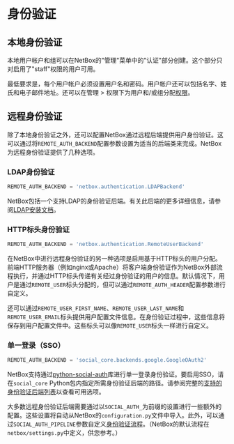 # 身份验证

## 本地身份验证

本地用户帐户和组可以在NetBox的"管理"菜单中的"认证"部分创建。这个部分只对启用了"staff"权限的用户可用。

最低要求是，每个用户帐户必须设置用户名和密码。用户帐户还可以包括名字、姓氏和电子邮件地址。还可以在管理 > 权限下为用户和/或组分配[权限](../permissions.md)。

## 远程身份验证

除了本地身份验证之外，还可以配置NetBox通过远程后端提供用户身份验证。这可以通过将`REMOTE_AUTH_BACKEND`配置参数设置为适当的后端类来完成。NetBox为远程身份验证提供了几种选项。

### LDAP身份验证

```python
REMOTE_AUTH_BACKEND = 'netbox.authentication.LDAPBackend'
```

NetBox包括一个支持LDAP的身份验证后端。有关此后端的更多详细信息，请参阅[LDAP安装文档](../../installation/6-ldap.md)。

### HTTP标头身份验证

```python
REMOTE_AUTH_BACKEND = 'netbox.authentication.RemoteUserBackend'
```

在NetBox中进行远程身份验证的另一种选项是启用基于HTTP标头的用户分配。前端HTTP服务器（例如nginx或Apache）将客户端身份验证作为NetBox外部流程执行，并通过HTTP标头传递有关经过身份验证的用户的信息。默认情况下，用户是通过`REMOTE_USER`标头分配的，但可以通过`REMOTE_AUTH_HEADER`配置参数进行自定义。

还可以通过`REMOTE_USER_FIRST_NAME`、`REMOTE_USER_LAST_NAME`和`REMOTE_USER_EMAIL`标头提供用户配置文件信息。在身份验证过程中，这些信息将保存到用户配置文件中。这些标头可以像`REMOTE_USER`标头一样进行自定义。

### 单一登录（SSO）

```python
REMOTE_AUTH_BACKEND = 'social_core.backends.google.GoogleOAuth2'
```

NetBox支持通过[python-social-auth](https://github.com/python-social-auth)库进行单一登录身份验证。要启用SSO，请在`social_core` Python包内指定所需身份验证后端的路径。请参阅完整的[支持的身份验证后端列表](https://github.com/python-social-auth/social-core/tree/master/social_core/backends)以查看可用选项。

大多数远程身份验证后端需要通过以`SOCIAL_AUTH_`为前缀的设置进行一些额外的配置。这些设置将自动从NetBox的`configuration.py`文件中导入。此外，可以通过`SOCIAL_AUTH_PIPELINE`参数自定义[身份验证流程](https://python-social-auth.readthedocs.io/en/latest/pipeline.html)。（NetBox的默认流程在`netbox/settings.py`中定义，供您参考。）
